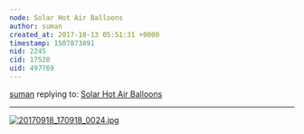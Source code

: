 ```yaml
---
node: Solar Hot Air Balloons
author: suman
created_at: 2017-10-13 05:51:31 +0000
timestamp: 1507873891
nid: 2245
cid: 17520
uid: 497769
---
```




[suman](../profile/suman) replying to: [Solar Hot Air Balloons](../notes/mathew/5-29-2012/solar-hot-air-balloons)

----
[![20170918_170918_0024.jpg](https://publiclab.org/system/images/photos/000/021/928/large/20170918_170918_0024.jpg)](https://publiclab.org/system/images/photos/000/021/928/original/20170918_170918_0024.jpg)

